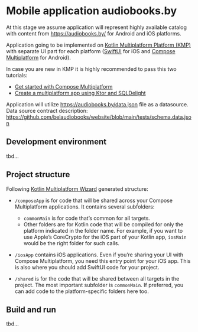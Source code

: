 # Mobile application audiobooks.by

At this stage we assume application will represent highly available catalog with content from https://audiobooks.by/ for Android and iOS platforms.

Application going to be implemented on [Kotlin Multiplatform Platform (KMP)](https://www.jetbrains.com/kotlin-multiplatform/) with separate UI part for each platform ([SwiftUI](https://developer.apple.com/xcode/swiftui/) for iOS and [Compose Multiplatform](https://www.jetbrains.com/lp/compose-multiplatform/) for Android).

In case you are new in KMP it is highly recommended to pass this two tutorials:
* [Get started with Compose Multiplatform](https://www.jetbrains.com/help/kotlin-multiplatform-dev/compose-multiplatform-getting-started.html)
* [Create a multiplatform app using Ktor and SQLDelight](https://www.jetbrains.com/help/kotlin-multiplatform-dev/multiplatform-ktor-sqldelight.html)

Application will utilize https://audiobooks.by/data.json file as a datasource. Data source contract description: https://github.com/belaudiobooks/website/blob/main/tests/schema.data.json

## Development environment

tbd...

## Project structure

Following [Kotlin Multiplatform Wizard](https://kmp.jetbrains.com/) generated structure:

* `/composeApp` is for code that will be shared across your Compose Multiplatform applications.
  It contains several subfolders:
  - `commonMain` is for code that’s common for all targets.
  - Other folders are for Kotlin code that will be compiled for only the platform indicated in the folder name.
    For example, if you want to use Apple’s CoreCrypto for the iOS part of your Kotlin app,
    `iosMain` would be the right folder for such calls.

* `/iosApp` contains iOS applications. Even if you’re sharing your UI with Compose Multiplatform,
  you need this entry point for your iOS app. This is also where you should add SwiftUI code for your project.

* `/shared` is for the code that will be shared between all targets in the project.
  The most important subfolder is `commonMain`. If preferred, you can add code to the platform-specific folders here too.

## Build and run

tbd...
